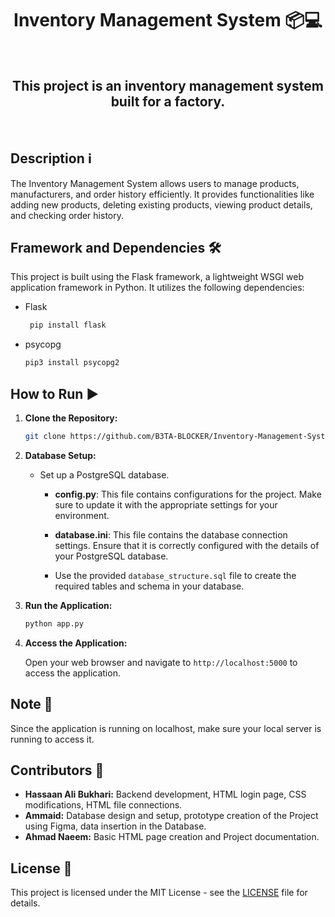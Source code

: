 <div align="center">

# Inventory Management System 📦💻

<br>

<p align="center">

  <h2><strong>This project is an inventory management system built for a factory.</strong></h2>

</p>

</div>


<br>


## Description ℹ️

The Inventory Management System allows users to manage products, manufacturers, and order history efficiently. It provides functionalities like adding new products, deleting existing products, viewing product details, and checking order history.

## Framework and Dependencies 🛠️

This project is built using the Flask framework, a lightweight WSGI web application framework in Python. It utilizes the following dependencies:

- Flask
  ```bash
   pip install flask
  ```
- psycopg
  ```bash
  pip3 install psycopg2
  ```

## How to Run ▶️

1. **Clone the Repository:**

    ```bash
    git clone https://github.com/B3TA-BLOCKER/Inventory-Management-System.git
    ```

2. **Database Setup:**

    - Set up a PostgreSQL database.
  
      - **config.py**: This file contains configurations for the project. Make sure to update it with the appropriate settings for your environment.

      - **database.ini**: This file contains the database connection settings. Ensure that it is correctly configured with the details of your PostgreSQL database.

      - Use the provided `database_structure.sql` file to create the required tables and schema in your database.

3. **Run the Application:**

    ```bash
    python app.py
    ```

4. **Access the Application:**

    Open your web browser and navigate to `http://localhost:5000` to access the application.

## Note 📝

Since the application is running on localhost, make sure your local server is running to access it.

## Contributors 👥

- **Hassaan Ali Bukhari:** Backend development, HTML login page, CSS modifications, HTML file connections.
- **Ammaid:** Database design and setup, prototype creation of the Project using Figma, data insertion in the Database.
- **Ahmad Naeem:** Basic HTML page creation and Project documentation.

## License 📄

This project is licensed under the MIT License - see the [LICENSE](LICENSE) file for details.
